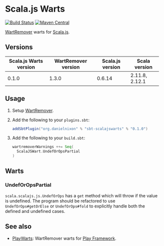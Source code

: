 # Scala.js Warts

[![Build Status](https://travis-ci.org/danielnixon/scalajswarts.svg?branch=master)](https://travis-ci.org/danielnixon/scalajswarts)
[![Maven Central](https://maven-badges.herokuapp.com/maven-central/org.danielnixon/scalajswarts_2.12/badge.svg)](https://maven-badges.herokuapp.com/maven-central/org.danielnixon/scalajswarts_2.12)

[WartRemover](https://github.com/wartremover/wartremover) warts for [Scala.js](https://www.scala-js.org/).

## Versions

| Scala.js Warts version | WartRemover version | Scala.js version   | Scala version  |
|------------------------|---------------------|--------------------|----------------|
| 0.1.0                  | 1.3.0               | 0.6.14             | 2.11.8, 2.12.1 |

## Usage

1. Setup [WartRemover](https://github.com/wartremover/wartremover).
2. Add the following to your `plugins.sbt`:

    ```scala
    addSbtPlugin("org.danielnixon" % "sbt-scalajswarts" % "0.1.0")
    ```

3. Add the following to your `build.sbt`:
    ```scala
    wartremoverWarnings ++= Seq(
      ScalaJSWart.UndefOrOpsPartial
   )
    ```

## Warts

### UndefOrOpsPartial

`scala.scalajs.js.UndefOrOps` has a `get` method which will throw if the value is undefined. The program should be refactored to use `UndefOrOps#getOrElse` or `UndefOrOps#fold` to explicitly handle both the defined and undefined cases.

## See also

* [PlayWarts](https://github.com/danielnixon/playwarts):  WartRemover warts for [Play Framework](https://www.playframework.com/).
